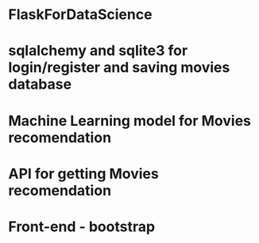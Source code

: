 # FlaskForDataScience

# sqlalchemy and sqlite3 for login/register and saving movies database
# Machine Learning model for Movies recomendation
# API for getting Movies recomendation
# Front-end - bootstrap 
